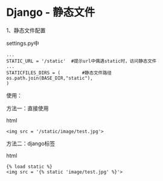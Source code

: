 # Django - 静态文件

1、静态文件配置 

settings.py中

```
...
STATIC_URL = '/static'	#提示url中偶遇static时，访问静态文件
...
STATICFILES_DIRS = (		#静态文件路径
os.path.join(BASE_DIR,"static"),
)
```

使用：

方法一：直接使用

html

```
<img src = '/static/image/test.jpg'>
```

方法二：django标签

html

```
{% load static %}
<img src = '{% static 'image/test.jpg' %}'>
```

